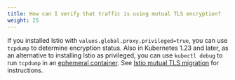 ```yaml
---
title: How can I verify that traffic is using mutual TLS encryption?
weight: 25
---
```


If you installed Istio with `values.global.proxy.privileged=true`, you can use `tcpdump` to determine encryption status. Also in Kubernetes 1.23 and later, as an alternative to installing Istio as privileged, you can use `kubectl debug` to run `tcpdump` in an [ephemeral container](https://kubernetes.io/docs/tasks/debug-application-cluster/debug-running-pod/#ephemeral-container). See [Istio mutual TLS migration](/docs/tasks/security/authentication/mtls-migration) for instructions.

